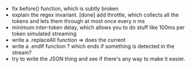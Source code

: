 - fix before() function, which is subtly broken
- explain the regex invariant.
  [done] add throttle, which collects all the tokens and lets them through at most once every n ms
- minimum inter-token delay, which allows you to do stuff like 100ms per token simulated streaming
- write a .replaceAll function => does the current
- write a .endIf function ? which ends if something is detected in the stream?
- try to write the JSON thing and see if there's any way to make it easier.
